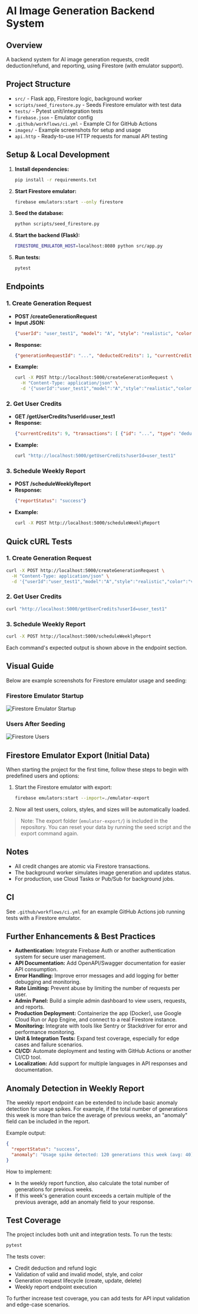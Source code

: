# AI Image Generation Backend System

## Overview
A backend system for AI image generation requests, credit deduction/refund, and reporting, using Firestore (with emulator support).

## Project Structure
- `src/` - Flask app, Firestore logic, background worker
- `scripts/seed_firestore.py` - Seeds Firestore emulator with test data
- `tests/` - Pytest unit/integration tests
- `firebase.json` - Emulator config
- `.github/workflows/ci.yml` - Example CI for GitHub Actions
- `images/` - Example screenshots for setup and usage
- `api.http` - Ready-to-use HTTP requests for manual API testing

## Setup & Local Development
1. **Install dependencies:**
   ```sh
   pip install -r requirements.txt
   ```
2. **Start Firestore emulator:**
   ```sh
   firebase emulators:start --only firestore
   ```
3. **Seed the database:**
   ```sh
   python scripts/seed_firestore.py
   ```
4. **Start the backend (Flask):**
   ```sh
   FIRESTORE_EMULATOR_HOST=localhost:8080 python src/app.py
   ```
5. **Run tests:**
   ```sh
   pytest
   ```

## Endpoints
### 1. Create Generation Request
- **POST /createGenerationRequest**
- **Input JSON:**
  ```json
  {"userId": "user_test1", "model": "A", "style": "realistic", "color": "vibrant", "size": "512x512", "prompt": "A cat in space"}
  ```
- **Response:**
  ```json
  {"generationRequestId": "...", "deductedCredits": 1, "currentCredits": 9}
  ```
- **Example:**
  ```sh
  curl -X POST http://localhost:5000/createGenerationRequest \
    -H "Content-Type: application/json" \
    -d '{"userId":"user_test1","model":"A","style":"realistic","color":"vibrant","size":"512x512","prompt":"A cat in space"}'
  ```

### 2. Get User Credits
- **GET /getUserCredits?userId=user_test1**
- **Response:**
  ```json
  {"currentCredits": 9, "transactions": [ {"id": "...", "type": "deduction", "credits": 1, "generationRequestId": "...", "timestamp": "..."} ]}
  ```
- **Example:**
  ```sh
  curl "http://localhost:5000/getUserCredits?userId=user_test1"
  ```

### 3. Schedule Weekly Report
- **POST /scheduleWeeklyReport**
- **Response:**
  ```json
  {"reportStatus": "success"}
  ```
- **Example:**
  ```sh
  curl -X POST http://localhost:5000/scheduleWeeklyReport
  ```

## Quick cURL Tests

### 1. Create Generation Request
```sh
curl -X POST http://localhost:5000/createGenerationRequest \
  -H "Content-Type: application/json" \
  -d '{"userId":"user_test1","model":"A","style":"realistic","color":"vibrant","size":"512x512","prompt":"A cat in space"}'
```

### 2. Get User Credits
```sh
curl "http://localhost:5000/getUserCredits?userId=user_test1"
```

### 3. Schedule Weekly Report
```sh
curl -X POST http://localhost:5000/scheduleWeeklyReport
```

Each command's expected output is shown above in the endpoint section.

## Visual Guide

Below are example screenshots for Firestore emulator usage and seeding:

### Firestore Emulator Startup

![Firestore Emulator Startup](images/firebase1.png)

### Users After Seeding

![Firestore Users](images/firebase2.png)

## Firestore Emulator Export (Initial Data)

When starting the project for the first time, follow these steps to begin with predefined users and options:

1. Start the Firestore emulator with export:
   ```sh
   firebase emulators:start --import=./emulator-export
   ```
2. Now all test users, colors, styles, and sizes will be automatically loaded.

> Note: The export folder (`emulator-export/`) is included in the repository. You can reset your data by running the seed script and the export command again.

## Notes
- All credit changes are atomic via Firestore transactions.
- The background worker simulates image generation and updates status.
- For production, use Cloud Tasks or Pub/Sub for background jobs.

## CI
See `.github/workflows/ci.yml` for an example GitHub Actions job running tests with a Firestore emulator.

## Further Enhancements & Best Practices
- **Authentication:** Integrate Firebase Auth or another authentication system for secure user management.
- **API Documentation:** Add OpenAPI/Swagger documentation for easier API consumption.
- **Error Handling:** Improve error messages and add logging for better debugging and monitoring.
- **Rate Limiting:** Prevent abuse by limiting the number of requests per user.
- **Admin Panel:** Build a simple admin dashboard to view users, requests, and reports.
- **Production Deployment:** Containerize the app (Docker), use Google Cloud Run or App Engine, and connect to a real Firestore instance.
- **Monitoring:** Integrate with tools like Sentry or Stackdriver for error and performance monitoring.
- **Unit & Integration Tests:** Expand test coverage, especially for edge cases and failure scenarios.
- **CI/CD:** Automate deployment and testing with GitHub Actions or another CI/CD tool.
- **Localization:** Add support for multiple languages in API responses and documentation.

## Anomaly Detection in Weekly Report

The weekly report endpoint can be extended to include basic anomaly detection for usage spikes. For example, if the total number of generations this week is more than twice the average of previous weeks, an "anomaly" field can be included in the report.

Example output:

```json
{
  "reportStatus": "success",
  "anomaly": "Usage spike detected: 120 generations this week (avg: 40)"
}
```

How to implement:
- In the weekly report function, also calculate the total number of generations for previous weeks.
- If this week's generation count exceeds a certain multiple of the previous average, add an anomaly field to your response.

## Test Coverage

The project includes both unit and integration tests. To run the tests:

```sh
pytest
```

The tests cover:
- Credit deduction and refund logic
- Validation of valid and invalid model, style, and color
- Generation request lifecycle (create, update, delete)
- Weekly report endpoint execution

To further increase test coverage, you can add tests for API input validation and edge-case scenarios.
